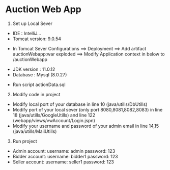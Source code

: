 # Auction Web App
1. Set up Local Sever
  - IDE           : IntelliJ...
  - Tomcat version: 9.0.54
   + In Tomcat Sever Configurations ==> Deployment ==> Add artifact auctionWebapp:war exploded ==> Modify Application context in below to /auctionWebapp
  - JDK version   : 11.0.12
  - Database      : Mysql (8.0.27)
   + Run script actionData.sql
2. Modify code in project
  - Modify local port of your database in line 10 (java/utills/DbUtills)
  - Modify port of your local sever (only port 8080,8081,8082,8083) in line 18 (java/utills/GoogleUtills) and line 122 (webapp/views/vwAccount/Login.jspn)
  - Modify your username and password of your admin email in line 14,15 (java/utills/MailUtills)
3. Run project
  - Admin  account: username: admin    password: 123
  - Bidder account: username: bidder1  password: 123
  - Seller account: username: seller1  password: 123
  
